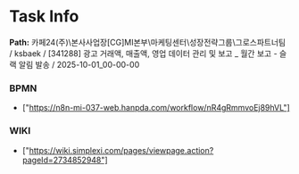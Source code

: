 # Task Info

**Path:** 카페24(주)\본사사업장\[CG]MI본부\마케팅센터\성장전략그룹\그로스파트너팀 / ksbaek / [341288] 광고 거래액, 매출액, 영업 데이터 관리 및 보고 _ 월간 보고 - 슬랙 알림 발송 / 2025-10-01_00-00-00

### BPMN
- ["https://n8n-mi-037-web.hanpda.com/workflow/nR4gRmmvoEj89hVL"]

### WIKI
- ["https://wiki.simplexi.com/pages/viewpage.action?pageId=2734852948"]

